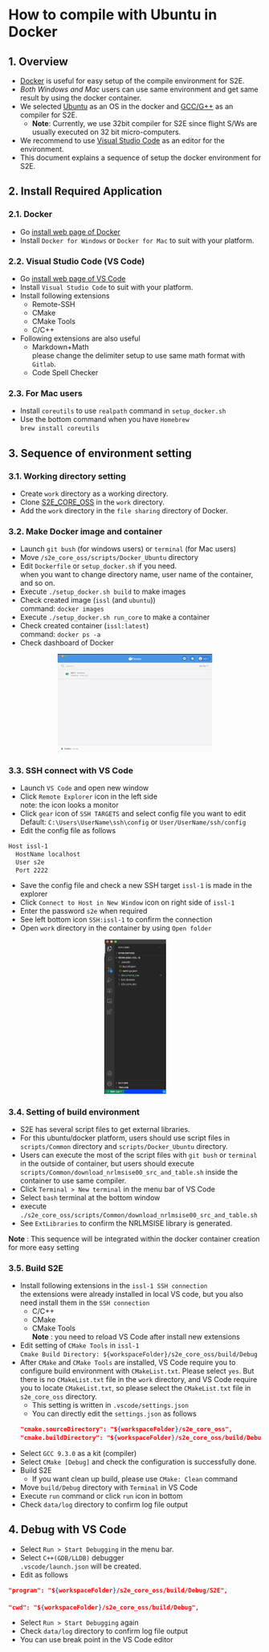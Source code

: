 # How to compile with Ubuntu in Docker 

## 1.  Overview
- [Docker](https://www.docker.com/) is useful for easy setup of the compile environment for S2E.
- *Both Windows and Mac* users can use same environment and get same result by using the docker container.
- We selected [Ubuntu](https://ubuntu.com/) as an OS in the docker and [GCC/G++](https://gcc.gnu.org/) as an compiler for S2E.
  - **Note**: Currently, we use 32bit compiler for S2E since flight S/Ws are usually executed on 32 bit micro-computers. 
- We recommend to use [Visual Studio Code](https://code.visualstudio.com/) as an editor for the environment.
- This document explains a sequence of setup the docker environment for S2E. 

## 2.  Install Required Application
### 2.1. Docker
- Go [install web page of Docker](https://docs.docker.com/get-docker/)
- Install `Docker for Windows` or `Docker for Mac` to suit with your platform.

### 2.2. Visual Studio Code (VS Code)
- Go [install web page of VS Code](https://code.visualstudio.com/)
- Install `Visual Studio Code` to suit with your platform.
- Install following extensions
  - Remote-SSH
  - CMake
  - CMake Tools
  - C/C++
- Following extensions are also useful
  - Markdown+Math  
    please change the delimiter setup to use same math format with `Gitlab`. 
  - Code Spell Checker

### 2.3. **For Mac users**
- Install `coreutils` to use `realpath` command in `setup_docker.sh`
- Use the bottom command when you have `Homebrew`  
  `brew install coreutils`

## 3. Sequence of environment setting
### 3.1. Working directory setting
- Create `work` directory as a working directory.
- Clone [S2E_CORE_OSS](https://gitlab.com/ut_issl/s2e/s2e_core_oss) in the `work` directory.
- Add the `work` directory in the `file sharing` directory of Docker.

### 3.2. Make Docker image and container
- Launch `git bush` (for windows users) or `terminal` (for Mac users)
- Move `/s2e_core_oss/scripts/Docker_Ubuntu` directory
- Edit `Dockerfile` or `setup_docker.sh` if you need.  
  when you want to change directory name, user name of the container, and so on.
- Execute `./setup_docker.sh build` to make images
- Check created image (`issl` (and `ubuntu`))  
  command: `docker images`
- Execute `./setup_docker.sh run_core` to make a container
- Check created container (`issl:latest`)  
  command: `docker ps -a`
- Check dashboard of Docker 
<div align="center">
  <img src="./figs/Docker_container.png" alt="DockerContainer" style="zoom:30%;" />
</div>

### 3.3. SSH connect with VS Code
- Launch `VS Code` and open new window
- Click `Remote Explorer` icon in the left side  
  note: the icon looks a monitor 
- Click `gear` icon of `SSH TARGETS` and select config file you want to edit  
  Default: `C:\Users\UserName\ssh\config` or `User/UserName/ssh/config`
- Edit the config file as follows
``` 
Host issl-1
  HostName localhost
  User s2e
  Port 2222
```
- Save the config file and check a new SSH target `issl-1` is made in the explorer
- Click `Connect to Host in New Window` icon on right side of `issl-1`
- Enter the password `s2e` when required
- See left bottom icon `SSH:issl-1` to confirm the connection
- Open `work` directory in the container by using `Open folder`
<div align="center">
  <img src="./figs/VSC_SSH_connect.png" alt="VSC_SSH_connect" style="zoom:30%;" />
</div>

### 3.4. Setting of build environment
- S2E has several script files to get external libraries.
- For this ubuntu/docker platform, users should use script files in `scripts/Common` directory and `scripts/Docker_Ubuntu` directory.
- Users can execute the most of the script files with `git bush` or `terminal` in the outside of container, but users should execute `scripts/Common/download_nrlmsise00_src_and_table.sh` inside the container to use same compiler.
- Click `Terminal > New terminal` in the menu bar of VS Code
- Select `bash` terminal at the bottom window
- execute `./s2e_core_oss/scripts/Common/download_nrlmsise00_src_and_table.sh`
- See `ExtLibraries` to confirm the NRLMSISE library is generated.

**Note** : This sequence will be integrated within the docker container creation for more easy setting
 

### 3.5. Build S2E
- Install following extensions in the `issl-1 SSH connection`  
  the extensions were already installed in local VS code, but you also need install them in the `SSH connection`
  - C/C++
  - CMake
  - CMake Tools  
**Note** : you need to reload VS Code after install new extensions
- Edit setting of `CMake Tools` in `issl-1`  
  `Cmake Build Directory: ${workspaceFolder}/s2e_core_oss/build/Debug`
- After `CMake` and `CMake Tools` are installed, VS Code require you to configure build environment with `CMakeList.txt`. Please select `yes`. But there is no `CMakeList.txt` file in the `work` directory, and VS Code require you to locate `CMakeList.txt`, so please select the `CMakeList.txt` file in `s2e_core_oss` directory.
  - This setting is written in `.vscode/settings.json`
  - You can directly edit the `settings.json` as follows
  ```json
  "cmake.sourceDirectory": "${workspaceFolder}/s2e_core_oss",
  "cmake.buildDirectory": "${workspaceFolder}/s2e_core_oss/build/Debug",
  ```
- Select `GCC 9.3.0` as a kit (compiler) 
- Select `CMake [Debug]` and check the configuration is successfully done.
- Build S2E
  - If you want clean up build, please use `CMake: Clean` command
- Move `build/Debug` directory with `Terminal` in VS Code
- Execute `run` command or click `run` icon in bottom
- Check `data/log` directory to confirm log file output

## 4. Debug with VS Code
- Select `Run > Start Debugging` in the menu bar.
- Select `C++(GDB/LLDB)` debugger  
  `.vscode/launch.json` will be created.
- Edit as follows
```json
"program": "${workspaceFolder}/s2e_core_oss/build/Debug/S2E",

"cwd": "${workspaceFolder}/s2e_core_oss/build/Debug",
```
- Select `Run > Start Debugging` again
- Check `data/log` directory to confirm log file output
- You can use break point in the VS Code editor